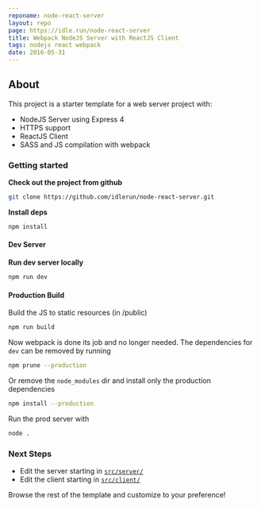 ```yaml
---
reponame: node-react-server
layout: repo
page: https://idle.run/node-react-server
title: Webpack NodeJS Server with ReactJS Client
tags: nodejs react webpack
date: 2016-05-31
---
```


## About

This project is a starter template for a web server project with:

- NodeJS Server using Express 4
- HTTPS support
- ReactJS Client
- SASS and JS compilation with webpack

### Getting started

**Check out the project from github**

```bash
git clone https://github.com/idlerun/node-react-server.git
```

**Install deps**

```bash
npm install
```

#### Dev Server

**Run dev server locally**

```bash
npm run dev
```

#### Production Build

Build the JS to static resources (in /public)

```bash
npm run build
```

Now webpack is done its job and no longer needed.
The dependencies for `dev` can be removed by running

```bash
npm prune --production
```

Or remove the `node_modules` dir and install only the production dependencies

```bash
npm install --production
```

Run the prod server with

```bash
node .
```

### Next Steps

- Edit the server starting in [`src/server/`](https://github.com/idlerun/node-react-server/tree/src/server/)
- Edit the client starting in [`src/client/`](https://github.com/idlerun/node-react-server/tree/src/client/)

Browse the rest of the template and customize to your preference!
